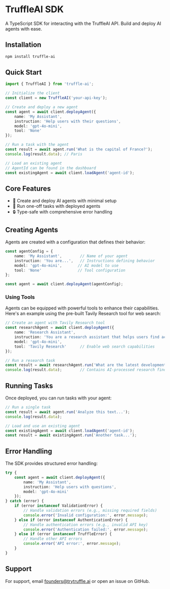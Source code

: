 # TruffleAI SDK

A TypeScript SDK for interacting with the TruffleAI API. Build and deploy AI agents with ease.

## Installation

```bash
npm install truffle-ai
```

## Quick Start

```typescript
import { TruffleAI } from 'truffle-ai';

// Initialize the client
const client = new TruffleAI('your-api-key');

// Create and deploy a new agent
const agent = await client.deployAgent({
    name: 'My Assistant',
    instruction: 'Help users with their questions',
    model: 'gpt-4o-mini',
    tool: 'None'
});

// Run a task with the agent
const result = await agent.run('What is the capital of France?');
console.log(result.data); // Paris

// Load an existing agent
// AgentId can be found in the dashboard
const existingAgent = await client.loadAgent('agent-id');
```

## Core Features

- 🚀 Create and deploy AI agents with minimal setup
- 🤖 Run one-off tasks with deployed agents
- 🔒 Type-safe with comprehensive error handling

## Creating Agents

Agents are created with a configuration that defines their behavior:

```typescript
const agentConfig = {
    name: 'My Assistant',        // Name of your agent
    instruction: 'You are...',   // Instructions defining behavior
    model: 'gpt-4o-mini',       // AI model to use
    tool: 'None'                // Tool configuration
};

const agent = await client.deployAgent(agentConfig);
```

### Using Tools

Agents can be equipped with powerful tools to enhance their capabilities. Here's an example using the pre-built Tavily Research tool for web search:

```typescript
// Create an agent with Tavily Research tool
const researchAgent = await client.deployAgent({
    name: 'Research Assistant',
    instruction: 'You are a research assistant that helps users find accurate information from the web.',
    model: 'gpt-4o-mini',
    tool: 'Tavily Research'      // Enable web search capabilities
});

// Run a research task
const result = await researchAgent.run('What are the latest developments in quantum computing?');
console.log(result.data);        // Contains AI-processed research findings from the web
```

## Running Tasks

Once deployed, you can run tasks with your agent:

```typescript
// Run a single task
const result = await agent.run('Analyze this text...');
console.log(result.data);

// Load and use an existing agent
const existingAgent = await client.loadAgent('agent-id');
const result = await existingAgent.run('Another task...');
```

## Error Handling

The SDK provides structured error handling:

```typescript
try {
    const agent = await client.deployAgent({
        name: 'My Assistant',
        instruction: 'Help users with questions',
        model: 'gpt-4o-mini'
    });
} catch (error) {
    if (error instanceof ValidationError) {
        // Handle validation errors (e.g., missing required fields)
        console.error('Invalid configuration:', error.message);
    } else if (error instanceof AuthenticationError) {
        // Handle authentication errors (e.g., invalid API key)
        console.error('Authentication failed:', error.message);
    } else if (error instanceof TruffleError) {
        // Handle other API errors
        console.error('API error:', error.message);
    }
}
```

## Support

For support, email founders@trytruffle.ai or open an issue on GitHub.